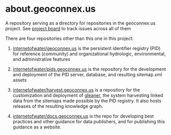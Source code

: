 # about.geoconnex.us
A repository serving as a directory for repositories in the geoconnex.us project. See [project board](https://github.com/orgs/internetofwater/projects/5) to track issues across all of them

There are four repositories other than this one in this project:

1. [internetofwater/geoconnex.us](https://github.com/internetofwater/geoconnex.us) is the persistent identifier registry (PID) for reference (community) and organizational hydrologic, environmental, and administrative features

2. [internetofwater/pids.geoconnex.us](https://github.com/internetofwater/pids.geoconnex.us) is the repository for the development and deployment of the PID server, database, and resulting sitemap.xml assets

3. [internetofwater/harvest.geoconnex.us](https://github.com/internetofwater/harvest.geoconnex.us) is a repository for the customization and deployment of [gleaner](https://gleaner.io), the system harvesting linked data from the sitemaps made possible by the PID registry. It also hosts releases of the resulting knowledge graph.

4. [internetofwater/docs.geoconnex.us](https://github.com/internetofwater/docs.geoconnex.us) is the repo for developing best practices and other guidance for data publishers, and for publishing this guidance as a website.


